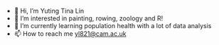 - 👋 Hi, I’m Yuting Tina Lin
- 👀 I’m interested in painting, rowing, zoology and R!
- 🌱 I’m currently learning population health with a lot of data analysis 
- 📫 How to reach me yl821@cam.ac.uk

<!---
ytlin2021/ytlin2021 is a ✨ special ✨ repository because its `README.md` (this file) appears on your GitHub profile.
You can click the Preview link to take a look at your changes.
--->
